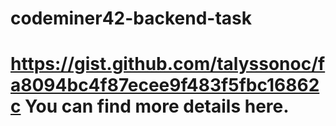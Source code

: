 # codeminer42-backend-task
# https://gist.github.com/talyssonoc/fa8094bc4f87ecee9f483f5fbc16862c You can find more details here.
